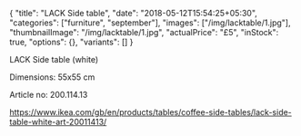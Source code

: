 {
    "title": "LACK Side table",
    "date": "2018-05-12T15:54:25+05:30",
    "categories": ["furniture", "september"],
    "images": ["/img/lacktable/1.jpg"],
    "thumbnailImage": "/img/lacktable/1.jpg",
    "actualPrice": "£5",
    "inStock": true,
    "options": {},
    "variants": []
}

LACK Side table (white)

Dimensions: 55x55 cm

Article no: 200.114.13

https://www.ikea.com/gb/en/products/tables/coffee-side-tables/lack-side-table-white-art-20011413/


